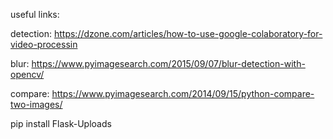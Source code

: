 useful links:

detection:
https://dzone.com/articles/how-to-use-google-colaboratory-for-video-processin

blur:
https://www.pyimagesearch.com/2015/09/07/blur-detection-with-opencv/

compare:
https://www.pyimagesearch.com/2014/09/15/python-compare-two-images/


pip install Flask-Uploads
